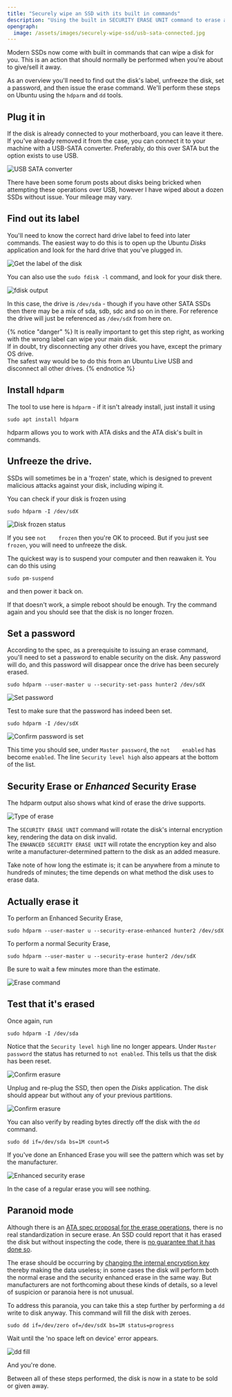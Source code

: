 ```yaml
---
title: "Securely wipe an SSD with its built in commands"
description: "Using the built in SECURITY ERASE UNIT command to erase an SSD, in Ubuntu"
opengraph:
  image: /assets/images/securely-wipe-ssd/usb-sata-connected.jpg
---
```


Modern SSDs now come with built in commands that can wipe a disk for you.  This is an action that should normally be performed when you're about to give/sell it away.  

As an overview you'll need to find out the disk's label, unfreeze the disk, set a password, and then issue the erase command. We'll perform these steps on Ubuntu using the `hdparm` and `dd` tools.



## Plug it in

If the disk is already connected to your motherboard, you can leave it there.  If you've already removed it from the case, you can connect it to your machine with a USB-SATA converter.  Preferably, do this over SATA but the option exists to use USB.  

![USB SATA converter](/assets/images/securely-wipe-ssd/usb-sata-connected.jpg)

There have been some forum posts about disks being bricked when attempting these operations over USB, however I have wiped about a dozen SSDs without issue.  Your mileage may vary.


## Find out its label

You'll need to know the correct hard drive label to feed into later commands.  The easiest way to do this is to open up the Ubuntu _Disks_ application and look for the hard drive that you've plugged in. 

![Get the label of the disk](/assets/images/securely-wipe-ssd/wipe-ssd-00.png)

You can also use the `sudo fdisk -l` command, and look for your disk there. 

![`fdisk` output](/assets/images/securely-wipe-ssd/wipe-ssd-01.png)

In this case, the drive is `/dev/sda` - though if you have other SATA SSDs then there may be a mix of sda, sdb, sdc and so on in there.  For reference the drive will just be referenced as `/dev/sdX` from here on.

{% notice "danger" %}
It is really important to get this step right, as working with the wrong label can wipe your main disk.  
If in doubt, try disconnecting any other drives you have, except the primary OS drive.  
The safest way would be to do this from an Ubuntu Live USB and disconnect all other drives. 
{% endnotice %}

## Install `hdparm`

The tool to use here is `hdparm` - if it isn't already install, just install it using

    sudo apt install hdparm

hdparm allows you to work with ATA disks and the ATA disk's built in commands.


## Unfreeze the drive. 

SSDs will sometimes be in a 'frozen' state, which is designed to prevent malicious attacks against your disk, including wiping it.  

You can check if your disk is frozen using 

    sudo hdparm -I /dev/sdX

![Disk frozen status](/assets/images/securely-wipe-ssd/wipe-ssd-02.png)

If you see `not    frozen` then you're OK to proceed.  But if you just see `frozen`, you will need to unfreeze the disk. 

The quickest way is to suspend your computer and then reawaken it.  You can do this using

    sudo pm-suspend

and then power it back on.

If that doesn't work, a simple reboot should be enough.  Try the command again and you should see that the disk is no longer frozen. 



## Set a password

According to the spec, as a prerequisite to issuing an erase command, you'll need to set a password to enable security on the disk.  Any password will do, and this password will disappear once the drive has been securely erased.  

    sudo hdparm --user-master u --security-set-pass hunter2 /dev/sdX 

![Set password](/assets/images/securely-wipe-ssd/wipe-ssd-03.png)

Test to make sure that the password has indeed been set. 

    sudo hdparm -I /dev/sdX

![Confirm password is set](/assets/images/securely-wipe-ssd/wipe-ssd-04a.png)

This time you should see, under `Master password`, the `not    enabled` has become `enabled`.  The line `Security level high` also appears at the bottom of the list.  



## Security Erase or _Enhanced_ Security Erase

The hdparm output also shows what kind of erase the drive supports.  

![Type of erase](/assets/images/securely-wipe-ssd/wipe-ssd-04b.png)

The `SECURITY ERASE UNIT` command will rotate the disk's internal encryption key, rendering the data on disk invalid.  
The `ENHANCED SECURITY ERASE UNIT` will rotate the encryption key and also write a manufacturer-determined pattern to the disk as an added measure. 

Take note of how long the estimate is; it can be anywhere from a minute to hundreds of minutes; the time depends on what method the disk uses to erase data.

## Actually erase it

To perform an Enhanced Security Erase, 

    sudo hdparm --user-master u --security-erase-enhanced hunter2 /dev/sdX

To perform a normal Security Erase, 

    sudo hdparm --user-master u --security-erase hunter2 /dev/sdX 

Be sure to wait a few minutes more than the estimate.  

![Erase command](/assets/images/securely-wipe-ssd/wipe-ssd-05.png)


## Test that it's erased

Once again, run 

    sudo hdparm -I /dev/sda

Notice that the `Security level high` line no longer appears.  Under `Master password` the status has returned to `not enabled`. This tells us that the disk has been reset.

![Confirm erasure](/assets/images/securely-wipe-ssd/wipe-ssd-06.png)

Unplug and re-plug the SSD, then open the _Disks_ application. The disk should appear but without any of your previous partitions. 


![Confirm erasure](/assets/images/securely-wipe-ssd/wipe-ssd-07.png)

You can also verify by reading bytes directly off the disk with the `dd` command. 

    sudo dd if=/dev/sda bs=1M count=5

If you've done an Enhanced Erase you will see the pattern which was set by the manufacturer.  

![Enhanced security erase](/assets/images/securely-wipe-ssd/wipe-ssd-08.png)

In the case of a regular erase you will see nothing. 

## Paranoid mode

Although there is an [ATA spec proposal for the erase operations](http://web.archive.org/web/20160813235342/http://t13.org/Documents/UploadedDocuments/docs2004/e04147r0-TechProposalFreezeLockSecureErase.pdf), there is no real standardization in secure erase.  An SSD could report that it has erased the disk but without inspecting the code, there is [no guarantee that it has done so](https://security.stackexchange.com/a/41683).  

The erase should be occurring by [changing the internal encryption key](https://security.stackexchange.com/a/64480) thereby making the data useless; in some cases the disk will perform both the normal erase and the security enhanced erase in the same way.  But manufacturers are not forthcoming about these kinds of details, so a level of suspicion or paranoia here is not unusual.  

To address this paranoia, you can take this a step further by performing a `dd` write to disk anyway.  This command will fill the disk with zeroes. 

    sudo dd if=/dev/zero of=/dev/sdX bs=1M status=progress

Wait until the 'no space left on device' error appears.

![`dd` fill](/assets/images/securely-wipe-ssd/wipe-ssd-09.png)

And you're done.  

Between all of these steps performed, the disk is now in a state to be sold or given away.



